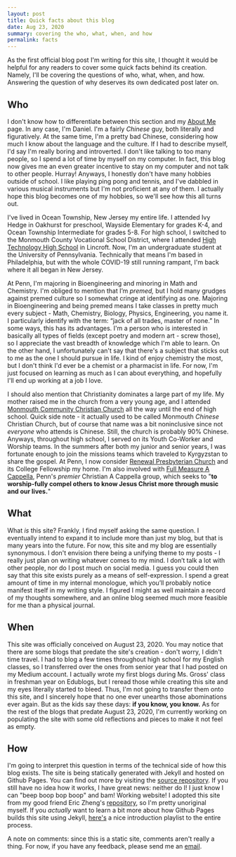 ```yaml
---
layout: post
title: Quick facts about this blog
date: Aug 23, 2020
summary: covering the who, what, when, and how
permalink: facts
---
```


As the first official blog post I'm writing for this site, I thought it would be helpful for any readers to cover some quick facts behind its creation. Namely, I'll be covering the questions of who, what, when, and how. Answering the question of why deserves its own dedicated post later on.

## Who
I don't know how to differentiate between this section and my <a href="{{ site.url }}{{ site.baseurl }}/about.html">About Me</a> page. In any case, I'm Daniel. I'm a fairly *Chinese* guy, both literally and figuratively. At the same time, I'm a pretty bad Chinese, considering how much I know about the language and the culture. If I had to describe myself, I'd say I'm really boring and introverted. I don't like talking to too many people, so I spend a lot of time by myself on my computer. In fact, this blog now gives me an even greater incentive to stay on my computer and not talk to other people. Hurray! Anyways, I honestly don't have many hobbies outside of school. I like playing ping pong and tennis, and I've dabbled in various musical instruments but I'm not proficient at any of them. I actually hope this blog becomes one of my hobbies, so we'll see how this all turns out.

I've lived in Ocean Township, New Jersey my entire life. I attended Ivy Hedge in Oakhurst for preschool, Wayside Elementary for grades K-4, and Ocean Township Intermediate for grades 5-8. For high school, I switched to the Monmouth County Vocational School District, where I attended [High Technology High School](http://www.hths.mcvsd.org/) in Lincroft. Now, I'm an undergraduate student at the University of Pennsylvania. Technically that means I'm based in Philadelphia, but with the whole COVID-19 still running rampant, I'm back where it all began in New Jersey.

At Penn, I'm majoring in Bioengineering and minoring in Math and Chemistry. I'm obliged to mention that I’m *premed,* but I hold many grudges against premed culture so I somewhat cringe at identifying as one. Majoring in Bioengineering and being premed means I take classes in pretty much every subject - Math, Chemistry, Biology, Physics, Engineering, you name it. I particularly identify with the term: “jack of all trades, master of none.” In some ways, this has its advantages. I'm a person who is interested in basically all types of fields (except poetry and modern art - screw those), so I appreciate the vast breadth of knowledge which I'm able to learn. On the other hand, I unfortunately can't say that there's a subject that sticks out to me as the one I should pursue in life. I kind of enjoy chemistry the most, but I don't think I'd ever be a chemist or a pharmacist in life. For now, I'm just focused on learning as much as I can about everything, and hopefully I'll end up working at a job I love.

I should also mention that Christianity dominates a large part of my life. My mother raised me in the church from a very young age, and I attended [Monmouth Community Christian Church](https://www.mccc.org/home/) all the way until the end of high school. Quick side note - it actually used to be called Monmouth *Chinese* Christian Church, but of course that name was a bit noninclusive since not *everyone* who attends is Chinese. Still, the church is probably 90% Chinese. Anyways, throughout high school, I served on its Youth Co-Worker and Worship teams. In the summers after both my junior and senior years, I was fortunate enough to join the missions teams which traveled to Kyrgyzstan to share the gospel. At Penn, I now consider [Renewal Presbyterian Church](https://renewalchurch.org/?fbclid=IwAR3IyuyLjbrmxgTlFWF-DdOKa3EZ5x4o6ZuSOPFVKDLKdiZQesC_IIVChJo) and its College Fellowship my home. I'm also involved with [Full Measure A Cappella](http://www.full-measure.org/), Penn's *premier* Christian A Cappella group, which seeks to "**to worship-fully compel others to know Jesus Christ more through music and our lives.**"

## What
What *is* this site? Frankly, I find myself asking the same question. I eventually intend to expand it to include more than just my blog, but that is many years into the future. For now, this site and my blog are essentially synonymous. I don't envision there being a unifying theme to my posts - I really just plan on writing whatever comes to my mind. I don’t talk a lot with other people, nor do I post much on social media. I guess you could then say that this site exists purely as a means of self-expression. I spend a great amount of time in my internal monologue, which you’ll probably notice manifest itself in my writing style. I figured I might as well maintain a record of my thoughts somewhere, and an online blog seemed much more feasible for me than a physical journal.

## When
This site was officially conceived on August 23, 2020. You may notice that there are some blogs that predate the site's creation - don't worry, I didn't time travel. I had to blog a few times throughout high school for my English classes, so I transferred over the ones from senior year that I had posted on my Medium account. I actually wrote my first blogs during Ms. Gross' class in freshman year on Edublogs, but I reread those while creating this site and my eyes literally started to bleed. Thus, I'm not going to transfer them onto this site, and I sincerely hope that no one ever unearths those abominations ever again. But as the kids say these days: **if you know, you know.** As for the rest of the blogs that predate August 23, 2020, I'm currently working on populating the site with some old reflections and pieces to make it not feel as empty.

## How
I'm going to interpret this question in terms of the technical side of how this blog exists. The site is being statically generated with Jekyll and hosted on Github Pages. You can find out more by visiting the [source repository](https://github.com/degeneratepineapples/degeneratepineapples.github.io). If you still have no idea how it works, I have great news: neither do I! I just know I can "beep boop bop boop" and bam! Working website! I adopted this site from my good friend Eric Zheng's [repository](https://github.com/air-wreck/eng4-blog), so I'm pretty unoriginal myself. If you *actually* want to learn a bit more about how Github Pages builds this site using Jekyll, [here's](https://www.youtube.com/watch?v=T1itpPvFWHI&list=PLLAZ4kZ9dFpOPV5C5Ay0pHaa0RJFhcmcB) a nice introduction playlist to the entire process.

A note on comments: since this is a static site, comments aren't really a thing. For now, if you have any feedback, please send me an <a href="mailto:dadu@seas.upenn.edu">email</a>.
